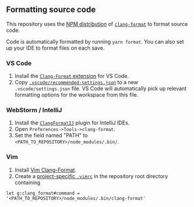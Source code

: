 ## Formatting source code

This repository uses the [NPM distribution](https://www.npmjs.com/package/clang-format) of
[`clang-format`](http://clang.llvm.org/docs/ClangFormat.html) to format source code.

Code is automatically formatted by running `yarn format`. You can also set up your IDE to format
files on each save.

### VS Code

1. Install the
[`Clang-Format` extension](https://marketplace.visualstudio.com/items?itemName=xaver.clang-format)
for VS Code.
2. Copy [`.vscode/recommended-settings.json`](./.vscode/recommended-settings.json) to a new
   `.vscode/settings.json` file. VS Code will automatically pick up relevant formatting options for
   the workspace from this file.

### WebStorm / IntelliJ

1. Install the [`ClangFormatIJ`](https://plugins.jetbrains.com/plugin/8396-clangformatij) plugin for
   IntelliJ IDEs.
2. Open `Preferences->Tools->clang-format`.
3. Set the field named "PATH" to `<PATH_TO_REPOSITORY>/node_modules/.bin/`.

### Vim

1. Install [Vim Clang-Format](https://github.com/rhysd/vim-clang-format).
2. Create a [project-specific `.vimrc`](https://andrew.stwrt.ca/posts/project-specific-vimrc/) in
   the repository root directory containing

```vim
let g:clang_format#command = '<PATH_TO_REPOSITORY>/node_modules/.bin/clang-format'
```
